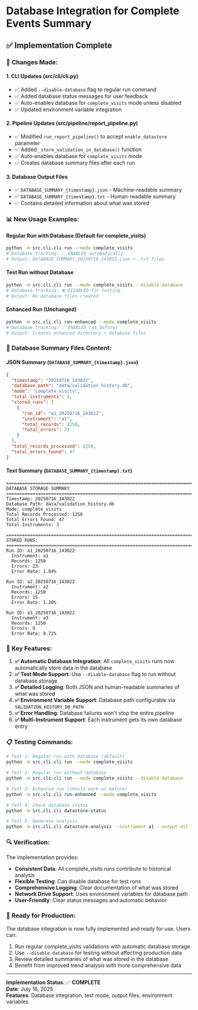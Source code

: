 # Database Integration for Complete Events Summary

## ✅ **Implementation Complete**

### 🔧 **Changes Made:**

#### **1. CLI Updates (src/cli/cli.py)**
- ✅ Added `--disable-database` flag to regular run command
- ✅ Added database status messages for user feedback
- ✅ Auto-enables database for `complete_visits` mode unless disabled
- ✅ Updated environment variable integration

#### **2. Pipeline Updates (src/pipeline/report_pipeline.py)**
- ✅ Modified `run_report_pipeline()` to accept `enable_datastore` parameter
- ✅ Added `_store_validation_in_database()` function
- ✅ Auto-enables database for `complete_visits` mode
- ✅ Creates database summary files after each run

#### **3. Database Output Files**
- ✅ `DATABASE_SUMMARY_{timestamp}.json` - Machine-readable summary
- ✅ `DATABASE_SUMMARY_{timestamp}.txt` - Human-readable summary
- ✅ Contains detailed information about what was stored

### 📊 **New Usage Examples:**

#### **Regular Run with Database (Default for complete_visits)**
```bash
python -m src.cli.cli run --mode complete_visits
# Database tracking: ✅ ENABLED automatically
# Output: DATABASE_SUMMARY_20250716_143022.json + .txt files
```

#### **Test Run without Database**
```bash
python -m src.cli.cli run --mode complete_visits --disable-database
# Database tracking: ❌ DISABLED for testing
# Output: No database files created
```

#### **Enhanced Run (Unchanged)**
```bash
python -m src.cli.cli run-enhanced --mode complete_visits
# Database tracking: ✅ ENABLED (as before)
# Output: Creates enhanced directory + database files
```

### 📝 **Database Summary Files Content:**

#### **JSON Summary (`DATABASE_SUMMARY_{timestamp}.json`)**
```json
{
  "timestamp": "20250716_143022",
  "database_path": "data/validation_history.db",
  "mode": "complete_visits",
  "total_instruments": 3,
  "stored_runs": [
    {
      "run_id": "a1_20250716_143022",
      "instrument": "a1",
      "total_records": 1250,
      "total_errors": 23
    }
  ],
  "total_records_processed": 1250,
  "total_errors_found": 47
}
```

#### **Text Summary (`DATABASE_SUMMARY_{timestamp}.txt`)**
```
================================================================================
DATABASE STORAGE SUMMARY
================================================================================
Timestamp: 20250716_143022
Database Path: data/validation_history.db
Mode: complete_visits
Total Records Processed: 1250
Total Errors Found: 47
Total Instruments: 3

================================================================================
STORED RUNS:
================================================================================
Run ID: a1_20250716_143022
  Instrument: a1
  Records: 1250
  Errors: 23
  Error Rate: 1.84%

Run ID: a2_20250716_143022
  Instrument: a2
  Records: 1250
  Errors: 15
  Error Rate: 1.20%

Run ID: a3_20250716_143022
  Instrument: a3
  Records: 1250
  Errors: 9
  Error Rate: 0.72%
```

### 🎯 **Key Features:**

1. **✅ Automatic Database Integration**: All `complete_visits` runs now automatically store data in the database
2. **✅ Test Mode Support**: Use `--disable-database` flag to run without database storage
3. **✅ Detailed Logging**: Both JSON and human-readable summaries of what was stored
4. **✅ Environment Variable Support**: Database path configurable via `VALIDATION_HISTORY_DB_PATH`
5. **✅ Error Handling**: Database failures won't stop the entire pipeline
6. **✅ Multi-Instrument Support**: Each instrument gets its own database entry

### 📋 **Testing Commands:**

```bash
# Test 1: Regular run with database (default)
python -m src.cli.cli run --mode complete_visits

# Test 2: Regular run without database  
python -m src.cli.cli run --mode complete_visits --disable-database

# Test 3: Enhanced run (should work as before)
python -m src.cli.cli run-enhanced --mode complete_visits

# Test 4: Check database status
python -m src.cli.cli datastore-status

# Test 5: Generate analysis
python -m src.cli.cli datastore-analysis --instrument a1 --output-dir ./analysis
```

### 🔍 **Verification:**

The implementation provides:
- **Consistent Data**: All complete_visits runs contribute to historical analysis
- **Flexible Testing**: Can disable database for test runs
- **Comprehensive Logging**: Clear documentation of what was stored
- **Network Drive Support**: Uses environment variables for database path
- **User-Friendly**: Clear status messages and automatic behavior

### 🚀 **Ready for Production:**

The database integration is now fully implemented and ready for use. Users can:
1. Run regular complete_visits validations with automatic database storage
2. Use `--disable-database` for testing without affecting production data
3. Review detailed summaries of what was stored in the database
4. Benefit from improved trend analysis with more comprehensive data

---

**Implementation Status**: ✅ **COMPLETE**  
**Date**: July 16, 2025  
**Features**: Database integration, test mode, output files, environment variables
